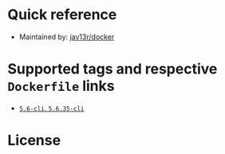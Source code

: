 # Quick reference

  - Maintained by: [jav13r/docker](https://github.com/jav13r/docker)

# Supported tags and respective `Dockerfile` links

  - [`5.6-cli`, `5.6.35-cli`](https://github.com/jav13r/docker/blob/master/php/Dockerfile.php5-cli)

# License
